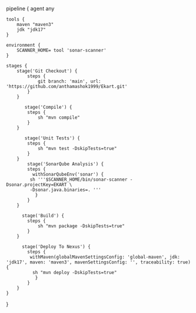 pipeline {
    agent any
    
    tools {
        maven "maven3"
        jdk "jdk17"
    }
    
    environment {
        SCANNER_HOME= tool 'sonar-scanner'
    }

    stages {
        stage('Git Checkout') {
            steps {
                git branch: 'main', url: 'https://github.com/anthamashok1999/Ekart.git'
            }
        }
        
           stage('Compile') {
            steps {
                sh "mvn compile"
            }
        }
        
           stage('Unit Tests') {
            steps {
                sh "mvn test -DskipTests=true"
            }
        }
            stage('SonarQube Analysis') {
            steps {
              withSonarQubeEnv('sonar') {
             sh '''$SCANNER_HOME/bin/sonar-scanner -Dsonar.projectKey=EKART \
             -Dsonar.java.binaries=. '''
               }  
            }
        }
        
          stage('Build') {
            steps {
                sh "mvn package -DskipTests=true"
            }
        }
        
          stage('Deploy To Nexus') {
            steps {
             withMaven(globalMavenSettingsConfig: 'global-maven', jdk: 'jdk17', maven: 'maven3', mavenSettingsConfig: '', traceability: true) {
              sh "mvn deploy -DskipTests=true"
               }   
            }
        }
    }
}
